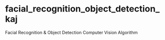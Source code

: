 # facial_recognition_object_detection_kaj
Facial Recognition &amp; Object Detection Computer Vision Algorithm
